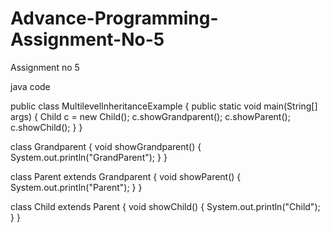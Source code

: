 # Advance-Programming-Assignment-No-5
Assignment no 5

java code

public class MultilevelInheritanceExample {
    public static void main(String[] args) {
        Child c = new Child();
        c.showGrandparent();
        c.showParent();
        c.showChild();
    }
}

class Grandparent {
    void showGrandparent() {
        System.out.println("GrandParent");
    }
}

class Parent extends Grandparent {
    void showParent() {
        System.out.println("Parent");
    }
}

class Child extends Parent {
    void showChild() {
        System.out.println("Child");
    }
}

